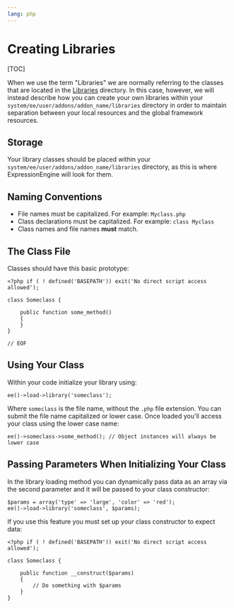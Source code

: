 ```yaml
---
lang: php
---
```


<!--
    This source file is part of the open source project
    ExpressionEngine User Guide (https://github.com/ExpressionEngine/ExpressionEngine-User-Guide)

    @link      https://expressionengine.com/
    @copyright Copyright (c) 2003-2020, Packet Tide, LLC (https://www.packettide.com)
    @license   https://expressionengine.com/license Licensed under Apache License, Version 2.0
-->

# Creating Libraries

[TOC]

When we use the term "Libraries" we are normally referring to the classes that are located in the [Libraries](development/legacy/libraries/index.md) directory. In this case, however, we will instead describe how you can create your own libraries within your `system/ee/user/addons/addon_name/libraries` directory in order to maintain separation between your local resources and the global framework resources.

## Storage

Your library classes should be placed within your `system/ee/user/addons/addon_name/libraries` directory, as this is where ExpressionEngine will look for them.

## Naming Conventions

- File names must be capitalized. For example: `Myclass.php`
- Class declarations must be capitalized. For example: `class Myclass`
- Class names and file names **must** match.

## The Class File

Classes should have this basic prototype:

    <?php if ( ! defined('BASEPATH')) exit('No direct script access allowed');

    class Someclass {

        public function some_method()
        {
        }
    }

    // EOF

## Using Your Class

Within your code initialize your library using:

    ee()->load->library('someclass');

Where `someclass` is the file name, without the `.php` file extension. You can submit the file name capitalized or lower case. Once loaded you'll access your class using the lower case name:

    ee()->someclass->some_method(); // Object instances will always be lower case

## Passing Parameters When Initializing Your Class

In the library loading method you can dynamically pass data as an array via the second parameter and it will be passed to your class constructor:

    $params = array('type' => 'large', 'color' => 'red');
    ee()->load->library('someclass', $params);

If you use this feature you must set up your class constructor to expect data:

    <?php if ( ! defined('BASEPATH')) exit('No direct script access allowed');

    class Someclass {

        public function __construct($params)
        {
            // Do something with $params
        }
    }

